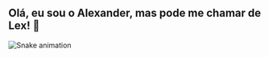 ## Olá, eu sou o Alexander, mas pode me chamar de Lex! 👋

<!--
**alexanderasa97/alexanderasa97** is a ✨ _special_ ✨ repository because its `README.md` (this file) appears on your GitHub profile.

Here are some ideas to get you started:

- 🔭 Eu sou um amante da tecnologia e da forma como ela tem o poder de mudar e melhorar as vida das pessoas!
- 🌱 Estou estudando ADS na instituição UNIFAVIP.
- 💬 alexanderandrade@outlook.com.br
- 📫 Brasil - Ssa/Ba
- 😄 Pronouns: Ele/dele
- ⚡ Fun fact: ...
-->


<img src="https://raw.githubusercontent.com/gitUser/gitrepo/output/snake.svg" alt="Snake animation" />
